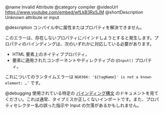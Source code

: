 @name Invalid Attribute
@category compiler
@videoUrl https://www.youtube.com/embed/wfLkB3RsSJM
@shortDescription Unknown attribute or input

@description
コンパイル中に属性またはプロパティを解決できません。

このエラーは、存在しないプロパティにバインドしようとすると発生します。プロパティのバインディングは、次のいずれかに対応している必要があります。

- HTML 要素上のネイティブプロパティ。
- 要素に適用されたコンポーネントやディレクティブの `@Input()` プロパティ。

これについてのランタイムエラーは `NG0304: '${tagName}' is not a known element: …’` です。

@debugging
使用されている特定の [バインディング構文](guide/binding-syntax) のドキュメントを見てください。これは通常、タイプミスか正しくないインポートです。また、プロパティセレクター名の誤った指示や Input の欠落があるかもしれません。
